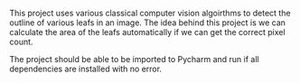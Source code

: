 This project uses various classical computer vision algoirthms to detect the outline of various leafs in an image. The idea behind this project is we can calculate the area of the leafs automatically if we can get the correct pixel count. 

The project should be able to be imported to Pycharm and run if all dependencies are installed with no error.
